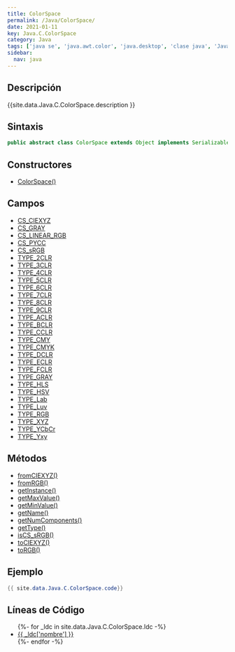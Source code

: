 ```yaml
---
title: ColorSpace
permalink: /Java/ColorSpace/
date: 2021-01-11
key: Java.C.ColorSpace
category: Java
tags: ['java se', 'java.awt.color', 'java.desktop', 'clase java', 'Java 1.0']
sidebar: 
  nav: java
---
```


## Descripción
{{site.data.Java.C.ColorSpace.description }}

## Sintaxis
~~~java
public abstract class ColorSpace extends Object implements Serializable
~~~

## Constructores
* [ColorSpace()](/Java/ColorSpace/ColorSpace/)

## Campos
* [CS_CIEXYZ](/Java/ColorSpace/CS_CIEXYZ)
* [CS_GRAY](/Java/ColorSpace/CS_GRAY)
* [CS_LINEAR_RGB](/Java/ColorSpace/CS_LINEAR_RGB)
* [CS_PYCC](/Java/ColorSpace/CS_PYCC)
* [CS_sRGB](/Java/ColorSpace/CS_sRGB)
* [TYPE_2CLR](/Java/ColorSpace/TYPE_2CLR)
* [TYPE_3CLR](/Java/ColorSpace/TYPE_3CLR)
* [TYPE_4CLR](/Java/ColorSpace/TYPE_4CLR)
* [TYPE_5CLR](/Java/ColorSpace/TYPE_5CLR)
* [TYPE_6CLR](/Java/ColorSpace/TYPE_6CLR)
* [TYPE_7CLR](/Java/ColorSpace/TYPE_7CLR)
* [TYPE_8CLR](/Java/ColorSpace/TYPE_8CLR)
* [TYPE_9CLR](/Java/ColorSpace/TYPE_9CLR)
* [TYPE_ACLR](/Java/ColorSpace/TYPE_ACLR)
* [TYPE_BCLR](/Java/ColorSpace/TYPE_BCLR)
* [TYPE_CCLR](/Java/ColorSpace/TYPE_CCLR)
* [TYPE_CMY](/Java/ColorSpace/TYPE_CMY)
* [TYPE_CMYK](/Java/ColorSpace/TYPE_CMYK)
* [TYPE_DCLR](/Java/ColorSpace/TYPE_DCLR)
* [TYPE_ECLR](/Java/ColorSpace/TYPE_ECLR)
* [TYPE_FCLR](/Java/ColorSpace/TYPE_FCLR)
* [TYPE_GRAY](/Java/ColorSpace/TYPE_GRAY)
* [TYPE_HLS](/Java/ColorSpace/TYPE_HLS)
* [TYPE_HSV](/Java/ColorSpace/TYPE_HSV)
* [TYPE_Lab](/Java/ColorSpace/TYPE_Lab)
* [TYPE_Luv](/Java/ColorSpace/TYPE_Luv)
* [TYPE_RGB](/Java/ColorSpace/TYPE_RGB)
* [TYPE_XYZ](/Java/ColorSpace/TYPE_XYZ)
* [TYPE_YCbCr](/Java/ColorSpace/TYPE_YCbCr)
* [TYPE_Yxy](/Java/ColorSpace/TYPE_Yxy)

## Métodos
* [fromCIEXYZ()](/Java/ColorSpace/fromCIEXYZ)
* [fromRGB()](/Java/ColorSpace/fromRGB)
* [getInstance()](/Java/ColorSpace/getInstance)
* [getMaxValue()](/Java/ColorSpace/getMaxValue)
* [getMinValue()](/Java/ColorSpace/getMinValue)
* [getName()](/Java/ColorSpace/getName)
* [getNumComponents()](/Java/ColorSpace/getNumComponents)
* [getType()](/Java/ColorSpace/getType)
* [isCS_sRGB()](/Java/ColorSpace/isCS_sRGB)
* [toCIEXYZ()](/Java/ColorSpace/toCIEXYZ)
* [toRGB()](/Java/ColorSpace/toRGB)

## Ejemplo
~~~java
{{ site.data.Java.C.ColorSpace.code}}
~~~

## Líneas de Código
<ul>
{%- for _ldc in site.data.Java.C.ColorSpace.ldc -%}
   <li>
       <a href="{{_ldc['url'] }}">{{ _ldc['nombre'] }}</a>
   </li>
{%- endfor -%}
</ul>
